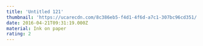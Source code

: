 ```yaml
---
title: 'Untitled 121'
thumbnail: 'https://ucarecdn.com/8c386eb5-f4d1-4f6d-a7c1-307bc96cd351/'
date: 2016-04-21T09:31:19.000Z
material: Ink on paper
rating: 2
---
```

